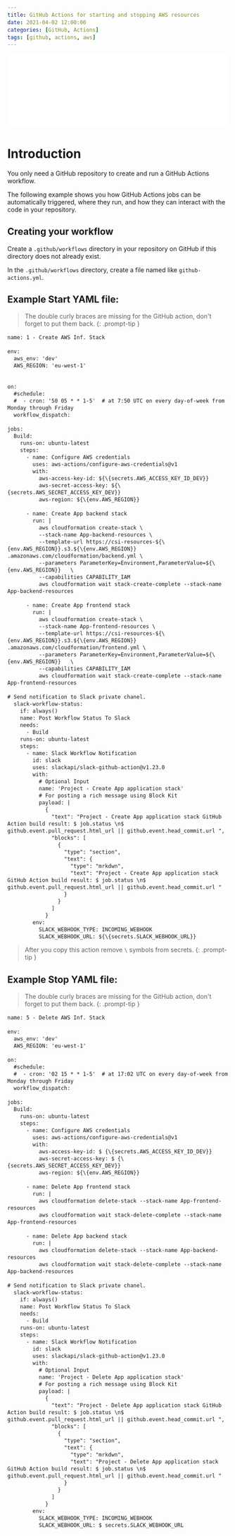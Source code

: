 ```yaml
---
title: GitHub Actions for starting and stopping AWS resources
date: 2021-04-02 12:00:00
categories: [GitHub, Actions]
tags: [github, actions, aws]
---
```

<script defer data-domain="senad-d.github.io" src="https://plus.seki.ink/js/script.js"></script>
![](https://github.com/senad-d/senad-d.github.io/blob/main/_media/images/git-banner.png?raw=true)

# Introduction

You only need a GitHub repository to create and run a GitHub Actions workflow. 

The following example shows you how GitHub Actions jobs can be automatically triggered, where they run, and how they can interact with the code in your repository.

## Creating your workflow

Create a `.github/workflows` directory in your repository on GitHub if this directory does not already exist.

In the `.github/workflows` directory, create a file named like `github-actions.yml`.

## Example Start YAML file:

> The double curly braces are missing for the GitHub action, don't forget to put them back.
{: .prompt-tip }

```shell
name: 1 - Create AWS Inf. Stack

env:
  aws_env: 'dev'
  AWS_REGION: 'eu-west-1'


on:
  #schedule:
  #  - cron: '50 05 * * 1-5'  # at 7:50 UTC on every day-of-week from Monday through Friday
  workflow_dispatch:
  
jobs:
  Build:
    runs-on: ubuntu-latest
    steps:
      - name: Configure AWS credentials
        uses: aws-actions/configure-aws-credentials@v1
        with:
          aws-access-key-id: ${\{secrets.AWS_ACCESS_KEY_ID_DEV}} 
          aws-secret-access-key: ${\{secrets.AWS_SECRET_ACCESS_KEY_DEV}} 
          aws-region: ${\{env.AWS_REGION}} 
      
      - name: Create App backend stack
        run: |
          aws cloudformation create-stack \
          --stack-name App-backend-resources \
          --template-url https://csi-resources-${\{env.AWS_REGION}}.s3.${\{env.AWS_REGION}} .amazonaws.com/cloudformation/backend.yml \
          --parameters ParameterKey=Environment,ParameterValue=${\{env.AWS_REGION}}   \
          --capabilities CAPABILITY_IAM
          aws cloudformation wait stack-create-complete --stack-name App-backend-resources

      - name: Create App frontend stack
        run: |
          aws cloudformation create-stack \
          --stack-name App-frontend-resources \
          --template-url https://csi-resources-${\{env.AWS_REGION}}.s3.${\{env.AWS_REGION}} .amazonaws.com/cloudformation/frontend.yml \
          --parameters ParameterKey=Environment,ParameterValue=${\{env.AWS_REGION}}   \
          --capabilities CAPABILITY_IAM
          aws cloudformation wait stack-create-complete --stack-name App-frontend-resources

# Send notification to Slack private chanel.
  slack-workflow-status:
    if: always()
    name: Post Workflow Status To Slack
    needs:
      - Build
    runs-on: ubuntu-latest
    steps:
      - name: Slack Workflow Notification
        id: slack
        uses: slackapi/slack-github-action@v1.23.0
        with:
          # Optional Input
          name: 'Project - Create App application stack'
          # For posting a rich message using Block Kit
          payload: |
            {
              "text": "Project - Create App application stack GitHub Action build result: $ job.status \n$ github.event.pull_request.html_url || github.event.head_commit.url ",
              "blocks": [
                {
                  "type": "section",
                  "text": {
                    "type": "mrkdwn",
                    "text": "Project - Create App application stack GitHub Action build result: $ job.status \n$ github.event.pull_request.html_url || github.event.head_commit.url "
                  }
                }
              ]
            }
        env:
          SLACK_WEBHOOK_TYPE: INCOMING_WEBHOOK
          SLACK_WEBHOOK_URL: ${\{secrets.SLACK_WEBHOOK_URL}} 
```

> After you copy this action remove `\` symbols from secrets.
{: .prompt-tip }

## Example Stop YAML file:

> The double curly braces are missing for the GitHub action, don't forget to put them back.
{: .prompt-tip }

```shell
name: 5 - Delete AWS Inf. Stack

env:
  aws_env: 'dev'
  AWS_REGION: 'eu-west-1'

on:
  #schedule:
  #  - cron: '02 15 * * 1-5'  # at 17:02 UTC on every day-of-week from Monday through Friday
  workflow_dispatch:
  
jobs:
  Build:
    runs-on: ubuntu-latest
    steps:
      - name: Configure AWS credentials
        uses: aws-actions/configure-aws-credentials@v1
        with:
          aws-access-key-id: $ {\{secrets.AWS_ACCESS_KEY_ID_DEV}} 
          aws-secret-access-key: $ {\{secrets.AWS_SECRET_ACCESS_KEY_DEV}} 
          aws-region: ${\{env.AWS_REGION}} 
      
      - name: Delete App frontend stack
        run: |
          aws cloudformation delete-stack --stack-name App-frontend-resources
          aws cloudformation wait stack-delete-complete --stack-name App-frontend-resources
      
      - name: Delete App backend stack
        run: |
          aws cloudformation delete-stack --stack-name App-backend-resources
          aws cloudformation wait stack-delete-complete --stack-name App-backend-resources
      
# Send notification to Slack private chanel.
  slack-workflow-status:
    if: always()
    name: Post Workflow Status To Slack
    needs:
      - Build
    runs-on: ubuntu-latest
    steps:
      - name: Slack Workflow Notification
        id: slack
        uses: slackapi/slack-github-action@v1.23.0
        with:
          # Optional Input
          name: 'Project - Delete App application stack'
          # For posting a rich message using Block Kit
          payload: |
            {
              "text": "Project - Delete App application stack GitHub Action build result: $ job.status \n$ github.event.pull_request.html_url || github.event.head_commit.url ",
              "blocks": [
                {
                  "type": "section",
                  "text": {
                    "type": "mrkdwn",
                    "text": "Project - Delete App application stack GitHub Action build result: $ job.status \n$ github.event.pull_request.html_url || github.event.head_commit.url "
                  }
                }
              ]
            }
        env:
          SLACK_WEBHOOK_TYPE: INCOMING_WEBHOOK
          SLACK_WEBHOOK_URL: $ secrets.SLACK_WEBHOOK_URL 
```
